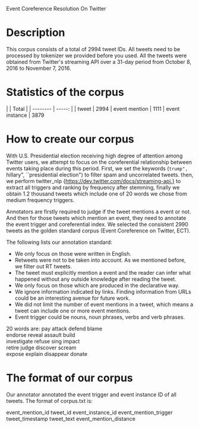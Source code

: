 Event Coreference Resolution On Twitter

Description
===========

This corpus consists of a total of 2994 tweet IDs.  All tweets need to be processed by tokenizer we provided before you used. All the tweets were obtained from Twitter's streaming API over a 31-day period from October 8, 2016 to November 7, 2016. 

Statistics of the corpus
===========
 

|      | Total    |
    | --------   | -----:   |
    | tweet        | 2994 
    | event mention  | 1111 
    | event instance | 3879


How to create our corpus
===========
With U.S. Presidential election receiving high degree of attention among Twitter users, we attempt to focus on the coreferential relationship between events taking place during this period. First, we set the keywords (``trump", ``hillary", ``presidential election") to filter spam and uncorrelated tweets. then, we perform twitter_nlp {https://dev.twitter.com/docs/streaming-api.} to extract all triggers and ranking by frequency after stemming, finally we obtain 1.2 thousand tweets which include one of 20 words we chose from medium frequency triggers. 

Annotators are firstly required to judge if the tweet mentions a event or not. And then for those tweets which mention an event, they need to annotate the event trigger and coreferential index. We selected the consistent 2990 tweets as the golden standard corpus (Event Coreference on Twitter, ECT). 

The following lists our annotation standard:

* We only focus on those were written in English.
* Retweets were not to be taken into account. As we mentioned before, we filter out RT tweets.
* The tweet must explicitly mention a event and the reader can infer what happened without any outside knowledge after reading the tweet.
* We only focus on those which are produced in the declarative way.
* We ignore information indicated by links. Finding information from URLs could be an interesting avenue for future work.
* We did not limit the number of event mentions in a tweet, which means a tweet can include one or more event mentions.
* Event trigger could be nouns, noun phrases, verbs and verb phrases.


20 words are:
pay                       attack             defend              blame      
 endorse                reveal             assault              build        
 investigate            refuse            sing                   impact     
 retire                     judge             discover            scream    
 expose                 explain           disappear          donate  


The format of our corpus
===========
Our annotator annotated the event trigger and event instance ID of all tweets. The format of corpus.txt is:

event_mention_id
tweet_id
event_instance_id
event_mention_trigger
tweet_timestamp
tweet_text
event_mention_distance



